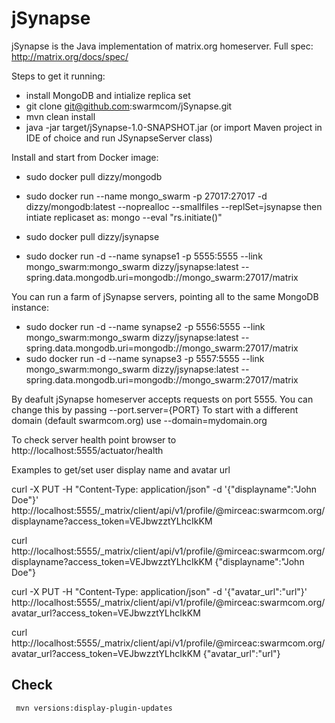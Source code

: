 # jSynapse
jSynapse is the Java implementation of matrix.org homeserver.
Full spec: http://matrix.org/docs/spec/


Steps to get it running:
- install MongoDB and intialize replica set
- git clone git@github.com:swarmcom/jSynapse.git
- mvn clean install
- java -jar target/jSynapse-1.0-SNAPSHOT.jar
(or import Maven project in IDE of choice and run JSynapseServer class)


Install and start from Docker image:
- sudo docker pull dizzy/mongodb
- sudo docker run --name mongo_swarm -p 27017:27017 -d dizzy/mongodb:latest --noprealloc --smallfiles --replSet=jsynapse
then intiate replicaset as: mongo --eval "rs.initiate()"

- sudo docker pull dizzy/jsynapse
- sudo docker run -d --name synapse1 -p 5555:5555 --link mongo_swarm:mongo_swarm dizzy/jsynapse:latest --spring.data.mongodb.uri=mongodb://mongo_swarm:27017/matrix

You can run a farm of jSynapse servers, pointing all to the same MongoDB instance:
- sudo docker run -d --name synapse2 -p 5556:5555 --link mongo_swarm:mongo_swarm dizzy/jsynapse:latest --spring.data.mongodb.uri=mongodb://mongo_swarm:27017/matrix
- sudo docker run -d --name synapse3 -p 5557:5555 --link mongo_swarm:mongo_swarm dizzy/jsynapse:latest --spring.data.mongodb.uri=mongodb://mongo_swarm:27017/matrix

By deafult jSynapse homeserver accepts requests on port 5555. You can change this by passing --port.server={PORT}
To start with a different domain (default swarmcom.org) use --domain=mydomain.org

To check server health point browser to http://localhost:5555/actuator/health

Examples to get/set user display name and avatar url

curl -X PUT -H "Content-Type: application/json" -d '{"displayname":"John Doe"}'  http://localhost:5555/_matrix/client/api/v1/profile/@mirceac:swarmcom.org/displayname?access_token=VEJbwzztYLhcIkKM

curl http://localhost:5555/_matrix/client/api/v1/profile/@mirceac:swarmcom.org/displayname?access_token=VEJbwzztYLhcIkKM
{"displayname":"John Doe"}



curl -X PUT -H "Content-Type: application/json" -d '{"avatar_url":"url"}'  http://localhost:5555/_matrix/client/api/v1/profile/@mirceac:swarmcom.org/avatar_url?access_token=VEJbwzztYLhcIkKM

curl http://localhost:5555/_matrix/client/api/v1/profile/@mirceac:swarmcom.org/avatar_url?access_token=VEJbwzztYLhcIkKM
{"avatar_url":"url"}


## Check

```shell
 mvn versions:display-plugin-updates
```

